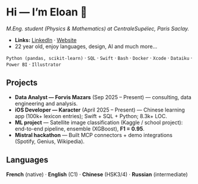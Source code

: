 # Hi — I’m **Eloan** 👋

*M.Eng. student (Physics & Mathematics) at CentraleSupélec, Paris Saclay.*  

- **Links:** [LinkedIn](https://linkedin.com/in/eloantourtelier) · [Website](https://eloantourtelier.com)
- 22 year old, enjoy languages, design, AI and much more...

`Python (pandas, scikit-learn)` · `SQL` · `Swift` · `Bash` · `Docker` · `Xcode` · `Dataiku` · `Power BI` · `Illustrator`



## Projects
- **Data Analyst — Forvis Mazars** (Sep 2025 – Present) — consulting, data engineering and analysis.  
- **iOS Developer — Karacter** (April 2025 – Present) — Chinese learning app (100k+ lexicon entries); Swift + SQL + Python; 8.3k+ LOC.  
- **ML project** — Satellite image classification (Kaggle / school project): end-to-end pipeline, ensemble (XGBoost), **F1 = 0.95**.  
- **Mistral hackathon** — Built MCP connectors + demo integrations (Spotify, Genius, Wikipedia).



## Languages
**French** (native) · **English** (C1) · **Chinese** (HSK3/4) · **Russian** (intermediate)



